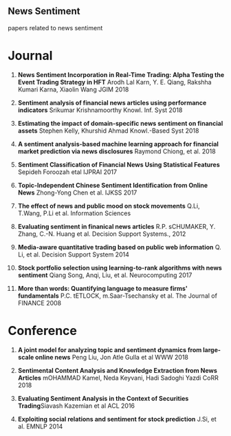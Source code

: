 ## News Sentiment
  papers related to news sentiment

# Journal
1. **News Sentiment Incorporation in Real-Time Trading: Alpha Testing the Event Trading Strategy in HFT** 	Arodh Lal Karn, Y. E. Qiang, Rakshha Kumari Karna, Xiaolin Wang JGIM 2018

1. **Sentiment analysis of financial news articles using performance indicators** 	Srikumar Krishnamoorthy  Knowl. Inf. Syst 2018

1. **Estimating the impact of domain-specific news sentiment on financial assets** Stephen Kelly, Khurshid Ahmad Knowl.-Based Syst 2018

1. **A sentiment analysis-based machine learning approach for financial market prediction via news disclosures** Raymond Chiong, et al. 2018

1. **Sentiment Classification of Financial News Using Statistical Features** Sepideh Foroozah etal IJPRAI 2017

1. **Topic-Independent Chinese Sentiment Identification from Online News** Zhong-Yong Chen et al. IJKSS 2017

1. **The effect of news and public mood on stock movements**  Q.Li, T.Wang, P.Li et al. Information Sciences

1. **Evaluating sentiment in finanical news articles** R.P. sCHUMAKER, Y. Zhang, C.-N. Huang et al. Decision Support Systems., 2012

1. **Media-aware quantitative trading based on public web information** Q. Li, et al. Decision Support System 2014

1. **Stock portfolio selection using learning-to-rank algorithms with news sentiment** Qiang Song, Anqi, Liu, et al. Neurocomputing 2017

1. **More than words: Quantifying language to measure firms' fundamentals** P.C. tETLOCK, m.Saar-Tsechansky et al. The Journal of FINANCE 2008

# Conference
1. **A joint model for analyzing topic and sentiment dynamics from large-scale online news** Peng Liu, Jon Atle Gulla et al WWW 2018

1. **Sentimental Content Analysis and Knowledge Extraction from News Articles** mOHAMMAD Kamel, Neda Keyvani, Hadi Sadoghi Yazdi CoRR 2018

1. **Evaluating Sentiment Analysis in the Context of Securities Trading**Siavash Kazemian et al ACL 2016

1. **Exploiting social relations and sentiment for stock prediction** J.Si, et al. EMNLP 2014

